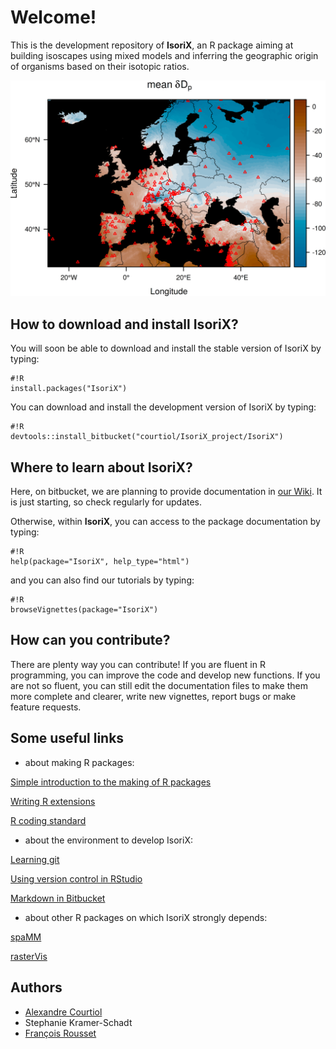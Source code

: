 # Welcome!

This is the development repository of __IsoriX__, an R package aiming at building isoscapes using mixed models and inferring the geographic origin of organisms based on their isotopic ratios. 

![isoscape](image/isoscape.png)

## How to download and install IsoriX?
You will soon be able to download and install the stable version of IsoriX by typing:

```
#!R
install.packages("IsoriX")
```


You can download and install the development version of IsoriX by typing:

```
#!R
devtools::install_bitbucket("courtiol/IsoriX_project/IsoriX")
```

## Where to learn about IsoriX?

Here, on bitbucket, we are planning to provide documentation in [our Wiki](https://bitbucket.org/courtiol/isorix_project/wiki/Home). It is just starting, so check regularly for updates.

Otherwise, within __IsoriX__, you can access to the package documentation by typing:

```
#!R
help(package="IsoriX", help_type="html")
```

and you can also find our tutorials by typing:

```
#!R
browseVignettes(package="IsoriX")
```


## How can you contribute?
There are plenty way you can contribute! If you are fluent in R programming, you can improve the code and develop new functions. If you are not so fluent, you can still edit the documentation files to make them more complete and clearer, write new vignettes, report bugs or make feature requests.

## Some useful links

* about making R packages:

[Simple introduction to the making of R packages](http://r-pkgs.had.co.nz/)

[Writing R extensions](https://cran.r-project.org/doc/manuals/r-release/R-exts.html)

[R coding standard](https://google.github.io/styleguide/Rguide.xml)

* about the environment to develop IsoriX:

[Learning git](https://www.atlassian.com/git/tutorials/)

[Using version control in RStudio](https://support.rstudio.com/hc/en-us/articles/200532077-Version-Control-with-Git-and-SVN)

[Markdown in Bitbucket](https://bitbucket.org/tutorials/markdowndemo)

* about other R packages on which IsoriX strongly depends:

[spaMM](http://kimura.univ-montp2.fr/~rousset/spaMM.htm)

[rasterVis](https://oscarperpinan.github.io/rastervis/)

## Authors
* [Alexandre Courtiol](https://sites.google.com/site/alexandrecourtiol/home)
* Stephanie Kramer-Schadt
* [François Rousset](http://www.isem.univ-montp2.fr/recherche/teams/evolutionary-genetics/staff/roussetfrancois/?lang=en)